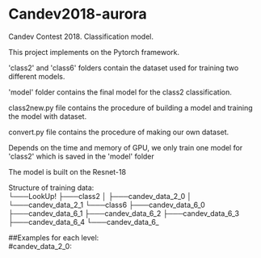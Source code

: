 # Candev2018-aurora
Candev Contest 2018. Classification model.         

This project implements on the Pytorch framework.

'class2' and 'class6' folders contain the dataset used for training two different models.

'model' folder contains the final model for the class2 classification.

class2new.py file contains the procedure of building a model and training the model with dataset.

convert.py file contains the procedure of making our own dataset.

Depends on the time and memory of GPU, we only train one model for 'class2' which is saved in the 'model' folder

The model is built on the Resnet-18

Structure of training data:     
└───LookUp!
    ├───class2
    │   ├───candev_data_2_0
    │   └───candev_data_2_1
    └───class6
        ├───candev_data_6_0
        ├───candev_data_6_1
        ├───candev_data_6_2
        ├───candev_data_6_3
        ├───candev_data_6_4
        └───candev_data_6_    
      
##Examples for each level:       
#candev_data_2_0:        
